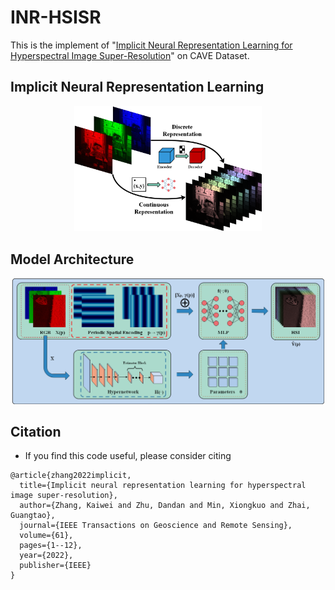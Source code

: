 # INR-HSISR
This is the implement of "[Implicit Neural Representation Learning for Hyperspectral Image Super-Resolution](https://ieeexplore.ieee.org/abstract/document/9991174)" on CAVE Dataset.
## Implicit Neural Representation Learning

<p align = "center">    
<img  src="https://github.com/kaviezhang/INR-HSISR/blob/main/result/intro.png" width="300" />
</p>

## Model Architecture

<p align = "center">    
<img  src="https://github.com/kaviezhang/INR-HSISR/blob/main/result/inr.png" width="500" />
</p>



## Citation
- If you find this code useful, please consider citing
```
@article{zhang2022implicit,
  title={Implicit neural representation learning for hyperspectral image super-resolution},
  author={Zhang, Kaiwei and Zhu, Dandan and Min, Xiongkuo and Zhai, Guangtao},
  journal={IEEE Transactions on Geoscience and Remote Sensing},
  volume={61},
  pages={1--12},
  year={2022},
  publisher={IEEE}
}
```
